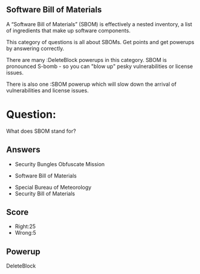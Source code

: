 ## Software Bill of Materials
A “Software Bill of Materials” (SBOM) is
effectively a nested inventory,
a list of ingredients that make up
software components.

This category of questions is all
about SBOMs.
Get points and get powerups
by answering correctly.

There are many :DeleteBlock powerups
in this category.
SBOM is pronounced S-bomb -
so you can "blow up" pesky
vulnerabilities or license issues.

There is also one :SBOM powerup
which will slow down the arrival of
vulnerabilities and license issues.

# Question:
What does SBOM stand for?

## Answers
- Security Bungles Obfuscate Mission
* Software Bill of Materials
- Special Bureau of Meteorology
- Security Bill of Materials

## Score
- Right:25
- Wrong:5

## Powerup
DeleteBlock
